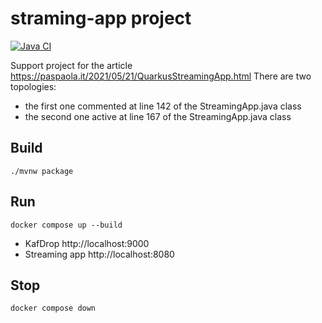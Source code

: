 # straming-app project

[![Java CI](https://github.com/paspao/quarkus-streaming-app/actions/workflows/build.yml/badge.svg)](https://github.com/paspao/quarkus-streaming-app/actions/workflows/build.yml)

Support project for the article https://paspaola.it/2021/05/21/QuarkusStreamingApp.html
There are two topologies:

* the first one commented at line 142 of the StreamingApp.java class
* the second one active at line 167 of the StreamingApp.java class

## Build

```shell script
./mvnw package
```

## Run

```shell script
docker compose up --build
```

* KafDrop http://localhost:9000
* Streaming app http://localhost:8080

## Stop

```shell script
docker compose down
```
